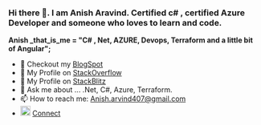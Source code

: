 ### Hi there 👋.  I am Anish Aravind. Certified c# , certified Azure Developer and someone who loves to learn and code.

<b> Anish _that_is_me = "C# , Net, AZURE, Devops, Terraform and a little bit of Angular";</b> </br>

- 🔭 Checkout my <a href="https://anisharvind.blogspot.com/">BlogSpot <a>
- 🌱  My Profile on <a href="https://stackoverflow.com/users/12101614/anish">StackOverflow <a>
- 👯  My Profile on <a href="https://stackblitz.com/@Anish407">StackBlitz <a>
- 💬 Ask me about ... .Net, C#, Azure, Terraform.
- 📫 How to reach me: Anish.arvind407@gmail.com
- <img width="20" height="20" src="https://encrypted-tbn0.gstatic.com/images?q=tbn:ANd9GcRpC5SLHGp8dyWwUVIuSz8eCcWl9eV3LnVrGw&usqp=CAU"/>  <a href="https://www.linkedin.com/in/anish-aravind-b29b6a49/">  Connect</a>
 
